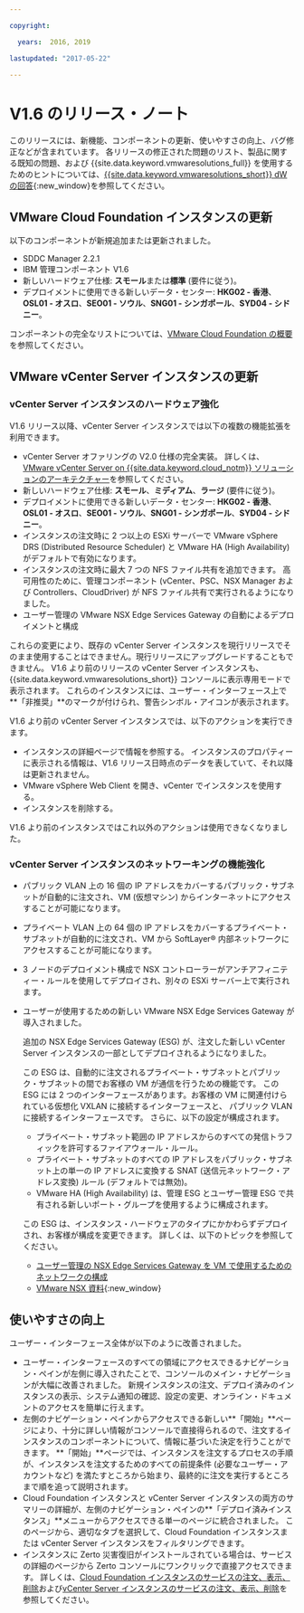 ```yaml
---

copyright:

  years:  2016, 2019

lastupdated: "2017-05-22"

---
```


# V1.6 のリリース・ノート

このリリースには、新機能、コンポーネントの更新、使いやすさの向上、バグ修正などが含まれています。 各リリースの修正された問題のリスト、製品に関する既知の問題、および {{site.data.keyword.vmwaresolutions_full}} を使用するためのヒントについては、[{{site.data.keyword.vmwaresolutions_short}} dW の回答](https://developer.ibm.com/answers/topics/cloudvmw/){:new_window}を参照してください。

## VMware Cloud Foundation インスタンスの更新

以下のコンポーネントが新規追加または更新されました。

*  SDDC Manager 2.2.1
*  IBM 管理コンポーネント V1.6
*  新しいハードウェア仕様: **スモール**または**標準** (要件に従う)。
*  デプロイメントに使用できる新しいデータ・センター: **HKG02 - 香港**、**OSL01 - オスロ**、**SEO01 - ソウル**、**SNG01 - シンガポール**、**SYD04 - シドニー**。

コンポーネントの完全なリストについては、[VMware Cloud Foundation の概要](/docs/services/vmwaresolutions/sddc/sd_cloudfoundationoverview.html)を参照してください。

## VMware vCenter Server インスタンスの更新

### vCenter Server インスタンスのハードウェア強化

V1.6 リリース以降、vCenter Server インスタンスでは以下の複数の機能拡張を利用できます。

*  vCenter Server オファリングの V2.0 仕様の完全実装。 詳しくは、[VMware vCenter Server on {{site.data.keyword.cloud_notm}} ソリューションのアーキテクチャー](https://www.ibm.com/devops/method/content/architecture/virtualizationArchitecture#2_0)を参照してください。
*  新しいハードウェア仕様: **スモール**、**ミディアム**、**ラージ** (要件に従う)。
*  デプロイメントに使用できる新しいデータ・センター: **HKG02 - 香港**、**OSL01 - オスロ**、**SEO01 - ソウル**、**SNG01 - シンガポール**、**SYD04 - シドニー**。
*  インスタンスの注文時に 2 つ以上の ESXi サーバーで VMware vSphere DRS (Distributed Resource Scheduler) と VMware HA (High Availability) がデフォルトで有効になります。
*  インスタンスの注文時に最大 7 つの NFS ファイル共有を追加できます。 高可用性のために、管理コンポーネント (vCenter、PSC、NSX Manager および Controllers、CloudDriver) が NFS ファイル共有で実行されるようになりました。
*  ユーザー管理の VMware NSX Edge Services Gateway の自動によるデプロイメントと構成

これらの変更により、既存の vCenter Server インスタンスを現行リリースでそのまま使用することはできません。現行リリースにアップグレードすることもできません。 V1.6 より前のリリースの vCenter Server インスタンスも、{{site.data.keyword.vmwaresolutions_short}} コンソールに表示専用モードで表示されます。 これらのインスタンスには、ユーザー・インターフェース上で**「非推奨」**のマークが付けられ、警告シンボル・アイコンが表示されます。

V1.6 より前の vCenter Server インスタンスでは、以下のアクションを実行できます。

*  インスタンスの詳細ページで情報を参照する。 インスタンスのプロパティーに表示される情報は、V1.6 リリース日時点のデータを表していて、それ以降は更新されません。
*  VMware vSphere Web Client を開き、vCenter でインスタンスを使用する。
*  インスタンスを削除する。

V1.6 より前のインスタンスではこれ以外のアクションは使用できなくなりました。

### vCenter Server インスタンスのネットワーキングの機能強化

*  パブリック VLAN 上の 16 個の IP アドレスをカバーするパブリック・サブネットが自動的に注文され、VM (仮想マシン) からインターネットにアクセスすることが可能になります。
*  プライベート VLAN 上の 64 個の IP アドレスをカバーするプライベート・サブネットが自動的に注文され、VM から SoftLayer® 内部ネットワークにアクセスすることが可能になります。
*  3 ノードのデプロイメント構成で NSX コントローラーがアンチアフィニティー・ルールを使用してデプロイされ、別々の ESXi サーバー上で実行されます。
*  ユーザーが使用するための新しい VMware NSX Edge Services Gateway が導入されました。

   追加の NSX Edge Services Gateway (ESG) が、注文した新しい vCenter Server インスタンスの一部としてデプロイされるようになりました。

   この ESG は、自動的に注文されるプライベート・サブネットとパブリック・サブネットの間でお客様の VM が通信を行うための機能です。
   この ESG には  2 つのインターフェースがあります。お客様の VM に関連付けられている仮想化 VXLAN に接続するインターフェースと、
   パブリック VLAN に接続するインターフェースです。 さらに、以下の設定が構成されます。
   *  プライベート・サブネット範囲の IP アドレスからのすべての発信トラフィックを許可するファイアウォール・ルール。
   *  プライベート・サブネットのすべての IP アドレスをパブリック・サブネット上の単一の IP アドレスに変換する SNAT (送信元ネットワーク・アドレス変換) ルール (デフォルトでは無効)。
   * VMware HA (High Availability) は、管理 ESG とユーザー管理 ESG で共有される新しいポート・グループを使用するように構成されます。

   この ESG は、インスタンス・ハードウェアのタイプにかかわらずデプロイされ、お客様が構成を変更できます。 詳しくは、以下のトピックを参照してください。
   *  [ユーザー管理の NSX Edge Services Gateway を VM で使用するためのネットワークの構成](/docs/services/vmwaresolutions/vcenter/vc_esg_config.html)
   *  [VMware NSX 資料](https://pubs.vmware.com/NSX-6/index.jsp?topic=%2Fcom.vmware.nsx.admin.doc%2FGUID-3F96DECE-33FB-43EE-88D7-124A730830A4.html){:new_window}

## 使いやすさの向上

ユーザー・インターフェース全体が以下のように改善されました。

*  ユーザー・インターフェースのすべての領域にアクセスできるナビゲーション・ペインが左側に導入されたことで、コンソールのメイン・ナビゲーションが大幅に改善されました。 新規インスタンスの注文、デプロイ済みのインスタンスの表示、システム通知の確認、設定の変更、オンライン・ドキュメントのアクセスを簡単に行えます。
*  左側のナビゲーション・ペインからアクセスできる新しい**「開始」**ページにより、十分に詳しい情報がコンソールで直接得られるので、注文するインスタンスのコンポーネントについて、情報に基づいた決定を行うことができます。 **「開始」**ページでは、インスタンスを注文するプロセスの手順が、インスタンスを注文するためのすべての前提条件 (必要なユーザー・アカウントなど) を満たすところから始まり、最終的に注文を実行するところまで順を追って説明されます。
*  Cloud Foundation インスタンスと vCenter Server インスタンスの両方のサマリーの詳細が、左側のナビゲーション・ペインの**「デプロイ済みインスタンス」**メニューからアクセスできる単一のページに統合されました。 このページから、適切なタブを選択して、Cloud Foundation インスタンスまたは vCenter Server インスタンスをフィルタリングできます。
* インスタンスに Zerto 災害復旧がインストールされている場合は、サービスの詳細のページから Zerto コンソールにワンクリックで直接アクセスできます。 詳しくは、[Cloud Foundation インスタンスのサービスの注文、表示、削除](/docs/services/vmwaresolutions/sddc/sd_addingremovingservices.html)および[vCenter Server インスタンスのサービスの注文、表示、削除](/docs/services/vmwaresolutions/vcenter/vc_addingremovingservices.html)を参照してください。
